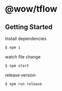 # @wow/tflow

## Getting Started

Install dependencies

```bash
$ npm i
```

watch file change

```bash
$ npm start
```

release version

```bash
$ npm run release
```
